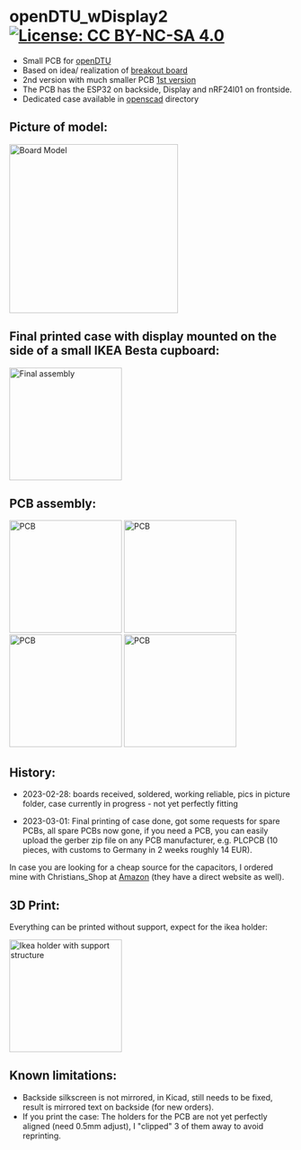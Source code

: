 # openDTU_wDisplay2 [![License: CC BY-NC-SA 4.0](https://img.shields.io/badge/License-CC%20BY--NC--SA%204.0-lightgrey.svg)](https://creativecommons.org/licenses/by-nc-sa/4.0/)

* Small PCB for [openDTU](https://github.com/tbnobody/OpenDTU)
* Based on idea/ realization of [breakout board](https://github.com/dokuhn/openDTU-BreakoutBoard)
* 2nd version with much smaller PCB [1st version](https://github.com/SteffMUC/openDTU_wDisplay)
* The PCB has the ESP32 on backside, Display and nRF24l01 on frontside.
* Dedicated case available in [openscad](https://github.com/SteffMUC/openDTU_wDisplay2/tree/main/openscad) directory

## Picture of model:
<p float="left">
  <img src="https://github.com/SteffMUC/openDTU_wDisplay2/blob/main/kicad_board3d.jpg" alt="Board Model" width="300"/>
</p>

## Final printed case with display mounted on the side of a small IKEA Besta cupboard:
<p float="left">
  <img src="https://github.com/SteffMUC/openDTU_wDisplay2/blob/main/pics/IMG_0781.jpg" alt="Final assembly" width="200"/>
</p>

## PCB assembly:
<p float="left">
  <img src="https://github.com/SteffMUC/openDTU_wDisplay2/blob/main/pics/IMG_0747.jpeg" alt="PCB" width="200"/>
  <img src="https://github.com/SteffMUC/openDTU_wDisplay2/blob/main/pics/IMG_0748.jpeg" alt="PCB" width="200"/>
  <img src="https://github.com/SteffMUC/openDTU_wDisplay2/blob/main/pics/IMG_0749.jpeg" alt="PCB" width="200"/>
  <img src="https://github.com/SteffMUC/openDTU_wDisplay2/blob/main/pics/IMG_0750.jpeg" alt="PCB" width="200"/>
</p>



## History:

* 2023-02-28: boards received, soldered, working reliable, pics in picture folder, case currently in progress - not yet perfectly fitting 

* 2023-03-01: Final printing of case done, got some requests for spare PCBs, all spare PCBs now gone, if you need a PCB, you can easily upload the gerber zip file on any PCB manufacturer, e.g. PLCPCB (10 pieces, with customs to Germany in 2 weeks roughly 14 EUR).

In case you are looking for a cheap source for the capacitors, I ordered mine with Christians_Shop at [Amazon](https://www.amazon.de/gp/product/B01MTSDA58/ref=ppx_yo_dt_b_search_asin_title?ie=UTF8&psc=1) (they have a direct website as well).


## 3D Print:
Everything can be printed without support, expect for the ikea holder:
<p float="left">
  <img src="https://github.com/SteffMUC/openDTU_wDisplay2/blob/main/pics/IMG_0780.jpg" alt="Ikea holder with support structure" width="200"/>
</p>

## Known limitations: 
* Backside silkscreen is not mirrored, in Kicad, still needs to be fixed, result is mirrored text on backside (for new orders).
* If you print the case: The holders for the PCB are not yet perfectly aligned (need 0.5mm adjust), I "clipped" 3 of them away to avoid reprinting.








 

